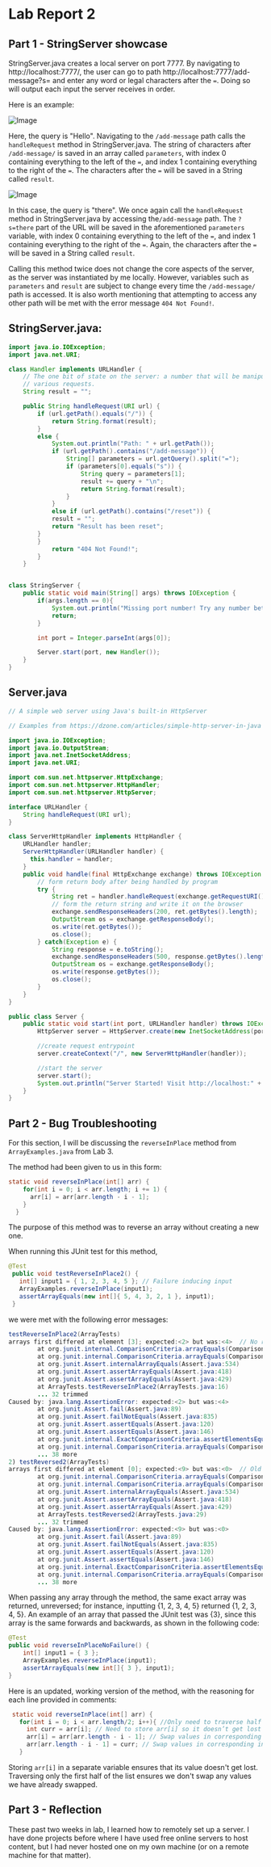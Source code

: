 # Lab Report 2

## Part 1 - StringServer showcase

StringServer.java creates a local server on port 7777. By navigating to http://localhost:7777/, the user can go to path http://localhost:7777/add-message?s= and enter any word or legal characters after the `=`. Doing so will output each input the server receives in order. 

Here is an example:

![Image](Hello.jpg)

Here, the query is "Hello". Navigating to the `/add-message` path calls the `handleRequest` method in StringServer.java. The string of characters after `/add-message/` is saved in an array called `parameters`, with index 0 containing everything to the left of the `=`, and index 1 containing everything to the right of the `=`. The characters after the `=` will be saved in a String called `result`. 

![Image](there.jpg)

In this case, the query is "there". We once again call the `handleRequest` method in StringServer.java by accessing the`/add-message` path. The `?s=there` part of the URL will be saved in the aforementioned `parameters` variable, with index 0 containing everything to the left of the `=`, and index 1 containing everything to the right of the `=`. Again, the characters after the `=` will be saved in a String called `result`. 

Calling this method twice does not change the core aspects of the server, as the server was instantiated by me locally. However, variables such as `parameters` and `result` are subject to change every time the `/add-message/` path is accessed. It is also worth mentioning that attempting to access any other path will be met with the error message `404 Not Found!`.

## StringServer.java:
```java
import java.io.IOException;
import java.net.URI;

class Handler implements URLHandler {
    // The one bit of state on the server: a number that will be manipulated by
    // various requests.
    String result = "";

    public String handleRequest(URI url) {
        if (url.getPath().equals("/")) {
            return String.format(result);
        } 
        else {
            System.out.println("Path: " + url.getPath());
            if (url.getPath().contains("/add-message")) {
                String[] parameters = url.getQuery().split("=");
                if (parameters[0].equals("s")) {
                    String query = parameters[1];
                    result += query + "\n";
                    return String.format(result);
                }
            }
            else if (url.getPath().contains("/reset")) {
            result = "";
            return "Result has been reset";  
        }
        }
            return "404 Not Found!";
        }
    }


class StringServer {
    public static void main(String[] args) throws IOException {
        if(args.length == 0){
            System.out.println("Missing port number! Try any number between 1024 to 49151");
            return;
        }

        int port = Integer.parseInt(args[0]);

        Server.start(port, new Handler());
    }
}
```

## Server.java
```java
// A simple web server using Java's built-in HttpServer

// Examples from https://dzone.com/articles/simple-http-server-in-java were useful references

import java.io.IOException;
import java.io.OutputStream;
import java.net.InetSocketAddress;
import java.net.URI;

import com.sun.net.httpserver.HttpExchange;
import com.sun.net.httpserver.HttpHandler;
import com.sun.net.httpserver.HttpServer;

interface URLHandler {
    String handleRequest(URI url);
}

class ServerHttpHandler implements HttpHandler {
    URLHandler handler;
    ServerHttpHandler(URLHandler handler) {
      this.handler = handler;
    }
    public void handle(final HttpExchange exchange) throws IOException {
        // form return body after being handled by program
        try {
            String ret = handler.handleRequest(exchange.getRequestURI());
            // form the return string and write it on the browser
            exchange.sendResponseHeaders(200, ret.getBytes().length);
            OutputStream os = exchange.getResponseBody();
            os.write(ret.getBytes());
            os.close();
        } catch(Exception e) {
            String response = e.toString();
            exchange.sendResponseHeaders(500, response.getBytes().length);
            OutputStream os = exchange.getResponseBody();
            os.write(response.getBytes());
            os.close();
        }
    }
}

public class Server {
    public static void start(int port, URLHandler handler) throws IOException {
        HttpServer server = HttpServer.create(new InetSocketAddress(port), 0);

        //create request entrypoint
        server.createContext("/", new ServerHttpHandler(handler));

        //start the server
        server.start();
        System.out.println("Server Started! Visit http://localhost:" + port + " to visit.");
    }
}
```

## Part 2 - Bug Troubleshooting

For this section, I will be discussing the `reverseInPlace` method from `ArrayExamples.java` from Lab 3.

The method had been given to us in this form:
```java
static void reverseInPlace(int[] arr) {
    for(int i = 0; i < arr.length; i += 1) {
      arr[i] = arr[arr.length - i - 1];
    }
  }
```
The purpose of this method was to reverse an array without creating a new one. 

When running this JUnit test for this method,
```java
@Test
 public void testReverseInPlace2() {
   int[] input1 = { 1, 2, 3, 4, 5 }; // Failure inducing input
   ArrayExamples.reverseInPlace(input1);
   assertArrayEquals(new int[]{ 5, 4, 3, 2, 1 }, input1);
 }
```
we were met with the following error messages:
```java
testReverseInPlace2(ArrayTests)
arrays first differed at element [3]; expected:<2> but was:<4>  // No reversal occurred
        at org.junit.internal.ComparisonCriteria.arrayEquals(ComparisonCriteria.java:78)
        at org.junit.internal.ComparisonCriteria.arrayEquals(ComparisonCriteria.java:28)
        at org.junit.Assert.internalArrayEquals(Assert.java:534)
        at org.junit.Assert.assertArrayEquals(Assert.java:418)
        at org.junit.Assert.assertArrayEquals(Assert.java:429)
        at ArrayTests.testReverseInPlace2(ArrayTests.java:16)
        ... 32 trimmed
Caused by: java.lang.AssertionError: expected:<2> but was:<4>
        at org.junit.Assert.fail(Assert.java:89)
        at org.junit.Assert.failNotEquals(Assert.java:835)
        at org.junit.Assert.assertEquals(Assert.java:120)
        at org.junit.Assert.assertEquals(Assert.java:146)
        at org.junit.internal.ExactComparisonCriteria.assertElementsEqual(ExactComparisonCriteria.java:8)
        at org.junit.internal.ComparisonCriteria.arrayEquals(ComparisonCriteria.java:76)
        ... 38 more
2) testReversed2(ArrayTests)
arrays first differed at element [0]; expected:<9> but was:<0>  // Old array was being returned instead of the new one
        at org.junit.internal.ComparisonCriteria.arrayEquals(ComparisonCriteria.java:78)
        at org.junit.internal.ComparisonCriteria.arrayEquals(ComparisonCriteria.java:28)
        at org.junit.Assert.internalArrayEquals(Assert.java:534)
        at org.junit.Assert.assertArrayEquals(Assert.java:418)
        at org.junit.Assert.assertArrayEquals(Assert.java:429)
        at ArrayTests.testReversed2(ArrayTests.java:29)
        ... 32 trimmed
Caused by: java.lang.AssertionError: expected:<9> but was:<0>
        at org.junit.Assert.fail(Assert.java:89)
        at org.junit.Assert.failNotEquals(Assert.java:835)
        at org.junit.Assert.assertEquals(Assert.java:120)
        at org.junit.Assert.assertEquals(Assert.java:146)
        at org.junit.internal.ExactComparisonCriteria.assertElementsEqual(ExactComparisonCriteria.java:8)
        at org.junit.internal.ComparisonCriteria.arrayEquals(ComparisonCriteria.java:76)
        ... 38 more
```

When passing any array through the method, the same exact array was returned, unreversed; for instance, inputting {1, 2, 3, 4, 5} returned {1, 2, 3, 4, 5}.
An example of an array that passed the JUnit test was {3}, since this array is the same forwards and backwards, as shown in the following code:

```java
@Test
public void reverseInPlaceNoFailure() {
    int[] input1 = { 3 };
    ArrayExamples.reverseInPlace(input1);
    assertArrayEquals(new int[]{ 3 }, input1);
}
```

Here is an updated, working version of the method, with the reasoning for each line provided in comments:

```java
 static void reverseInPlace(int[] arr) {
   for(int i = 0; i < arr.length/2; i++){ //Only need to traverse half the list
     int curr = arr[i]; // Need to store arr[i] so it doesn’t get lost
     arr[i] = arr[arr.length - i - 1]; // Swap values in corresponding indices
     arr[arr.length - i - 1] = curr; // Swap values in corresponding indices
   }
```
Storing `arr[i]` in a separate variable ensures that its value doesn't get lost. Traversing only the first half of the list ensures we don't swap any values we have already swapped.

## Part 3 - Reflection

These past two weeks in lab, I learned how to remotely set up a server. I have done projects before where I have used free online servers to host content, but I had never hosted one on my own machine (or on a remote machine for that matter).

